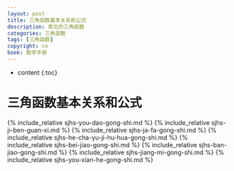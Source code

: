 ```yaml
---
layout: post
title: 三角函数基本关系和公式
description: 常见的三角函数
categories: 三角函数
tags: [三角函数]
copyright: cn
book: 数学手册
---
```


* content
{:toc}

# 三角函数基本关系和公式
{% include_relative sjhs-you-dao-gong-shi.md %}
{% include_relative sjhs-ji-ben-guan-xi.md %}
{% include_relative sjhs-ja-fa-gong-shi.md %}
{% include_relative sjhs-he-cha-yu-ji-hu-hua-gong-shi.md %}
{% include_relative sjhs-bei-jiao-gong-shi.md %}
{% include_relative sjhs-ban-jiao-gong-shi.md %}
{% include_relative sjhs-jiang-mi-gong-shi.md %}
{% include_relative sjhs-you-xian-he-gong-shi.md %}

